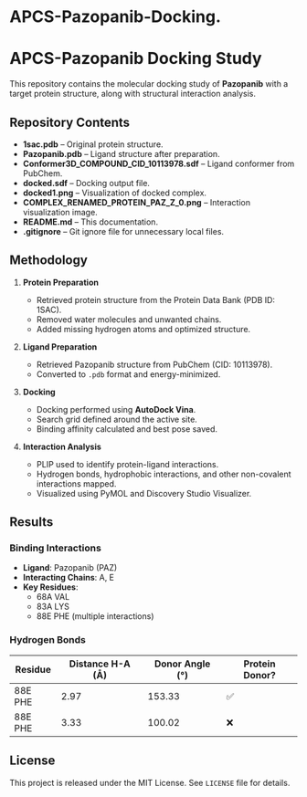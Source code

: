 # APCS-Pazopanib-Docking.

# APCS-Pazopanib Docking Study

This repository contains the molecular docking study of **Pazopanib** with a target protein structure, along with structural interaction analysis.

##  Repository Contents

- **1sac.pdb** – Original protein structure.
- **Pazopanib.pdb** – Ligand structure after preparation.
- **Conformer3D_COMPOUND_CID_10113978.sdf** – Ligand conformer from PubChem.
- **docked.sdf** – Docking output file.
- **docked1.png** – Visualization of docked complex.
- **COMPLEX_RENAMED_PROTEIN_PAZ_Z_0.png** – Interaction visualization image.
- **README.md** – This documentation.
- **.gitignore** – Git ignore file for unnecessary local files.

##  Methodology

1. **Protein Preparation**
   - Retrieved protein structure from the Protein Data Bank (PDB ID: 1SAC).
   - Removed water molecules and unwanted chains.
   - Added missing hydrogen atoms and optimized structure.

2. **Ligand Preparation**
   - Retrieved Pazopanib structure from PubChem (CID: 10113978).
   - Converted to `.pdb` format and energy-minimized.

3. **Docking**
   - Docking performed using **AutoDock Vina**.
   - Search grid defined around the active site.
   - Binding affinity calculated and best pose saved.

4. **Interaction Analysis**
   - PLIP used to identify protein-ligand interactions.
   - Hydrogen bonds, hydrophobic interactions, and other non-covalent interactions mapped.
   - Visualized using PyMOL and Discovery Studio Visualizer.

##  Results

### Binding Interactions
- **Ligand**: Pazopanib (PAZ)
- **Interacting Chains**: A, E
- **Key Residues**:
  - 68A VAL
  - 83A LYS
  - 88E PHE (multiple interactions)

### Hydrogen Bonds
| Residue | Distance H-A (Å) | Donor Angle (°) | Protein Donor? |
|---------|------------------|-----------------|----------------|
| 88E PHE | 2.97              | 153.33          | ✅ |
| 88E PHE | 3.33              | 100.02          | ❌ |



##  License
This project is released under the MIT License. See `LICENSE` file for details.
